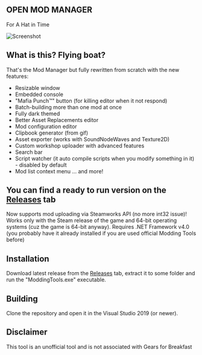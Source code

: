 ## OPEN MOD MANAGER
For A Hat in Time

![Screenshot](https://hat.ovh/omm.png)

What is this? Flying boat?
---
That's the Mod Manager but fully rewritten from scratch with the new features:
 - Resizable window
 - Embedded console
 - "Mafia Punch:tm:" button (for killing editor when it not respond)
 - Batch-building more than one mod at once
 - Fully dark themed
 - Better Asset Replacements editor
 - Mod configuration editor
 - Clipbook generator (from gif)
 - Asset exporter (works with SoundNodeWaves and Texture2D)
 - Custom workshop uploader with advanced features
 - Search bar
 - Script watcher (it auto compile scripts when you modify something in it) - disabled by default
 - Mod list context menu
 ... and more!

You can find a ready to run version on the [Releases](https://github.com/mcu8/OpenModManager/releases/latest) tab
---
Now supports mod uploading via Steamworks API (no more int32 issue)!
Works only with the Steam release of the game and 64-bit operating systems (cuz the game is 64-bit anyway).
Requires .NET Framework v4.0 (you probably have it already installed if you are used official Modding Tools before)

Installation
---
Download latest release from the [Releases](https://github.com/mcu8/OpenModManager/releases/latest) tab, extract it to some folder and run the "ModdingTools.exe" executable.

Building
---
Clone the repository and open it in the Visual Studio 2019 (or newer).

Disclaimer
---
This tool is an unofficial tool and is not associated with Gears for Breakfast
